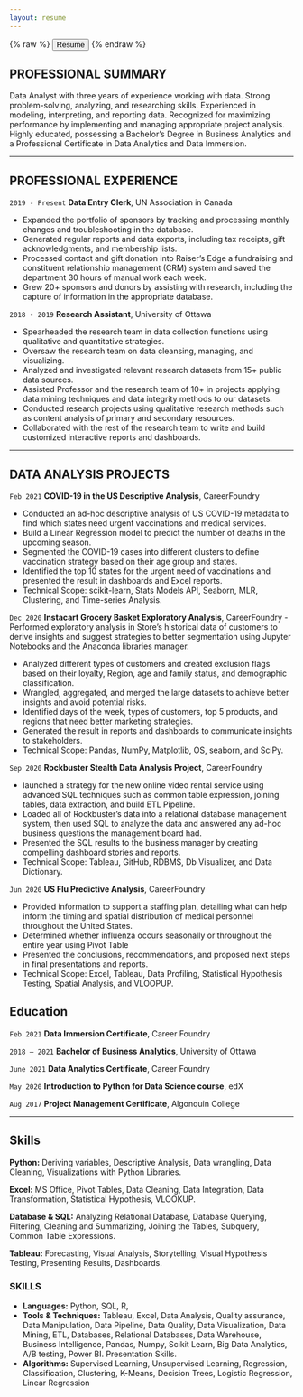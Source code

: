 ```yaml
---
layout: resume
---
```




{% raw %}
<button onclick="window.open('/images/Morwarid_Najafizada_Resume.pdf')">Resume</button>
{% endraw %}



## PROFESSIONAL SUMMARY

Data Analyst with three years of experience working with data. Strong problem-solving, analyzing, and researching skills. Experienced in modeling, interpreting, and reporting data. Recognized for maximizing performance by implementing and managing appropriate project analysis. Highly educated, possessing a Bachelor’s Degree in Business Analytics and a Professional Certificate in Data Analytics and Data Immersion.

----------

## PROFESSIONAL EXPERIENCE

`2019 - Present`
__Data Entry Clerk__, UN Association in Canada 

- Expanded the portfolio of sponsors by tracking and processing monthly changes and troubleshooting in the database.
- Generated regular reports and data exports, including tax receipts, gift acknowledgments, and membership lists.
- Processed contact and gift donation into Raiser’s Edge a fundraising and constituent relationship management (CRM) system and saved the department 30 hours of manual work each week.
- Grew 20+ sponsors and donors by assisting with research, including the capture of information in the appropriate database.

`2018 - 2019`
__Research Assistant__, University of Ottawa 

- Spearheaded the research team in data collection functions using qualitative and quantitative strategies.
- Oversaw the research team on data cleansing, managing, and visualizing.
- Analyzed and investigated relevant research datasets from 15+ public data sources.
- Assisted Professor and the research team of 10+ in projects applying data mining techniques and data integrity methods to our datasets.
- Conducted research projects using qualitative research methods such as content analysis of primary and secondary resources.
- Collaborated with the rest of the research team to write and build customized interactive reports and dashboards.


------------
## DATA ANALYSIS PROJECTS

`Feb 2021`
__COVID-19 in the US Descriptive Analysis__, CareerFoundry
- Conducted an ad-hoc descriptive analysis of US COVID-19 metadata to find which states need urgent vaccinations and medical services.
- Build a Linear Regression model to predict the number of deaths in the upcoming season.
- Segmented the COVID-19 cases into different clusters to define vaccination strategy based on their age group and states.
- Identified the top 10 states for the urgent need of vaccinations and presented the result in dashboards and Excel reports.
- Technical Scope: scikit-learn, Stats Models API, Seaborn, MLR, Clustering, and Time-series Analysis.

`Dec 2020`
__Instacart Grocery Basket Exploratory Analysis__, CareerFoundry
-Performed exploratory analysis in Store’s historical data of customers to derive insights and suggest strategies to better segmentation using Jupyter Notebooks and the Anaconda libraries manager.
- Analyzed different types of customers and created exclusion flags based on their loyalty, Region, age and family status, and demographic classification.
- Wrangled, aggregated, and merged the large datasets to achieve better insights and avoid potential risks.
- Identified days of the week, types of customers, top 5 products, and regions that need better marketing strategies.
- Generated the result in reports and dashboards to communicate insights to stakeholders.
- Technical Scope: Pandas, NumPy, Matplotlib, OS, seaborn, and SciPy.


`Sep 2020`
__Rockbuster Stealth Data Analysis Project__, CareerFoundry
- launched a strategy for the new online video rental service using advanced SQL techniques such as common table expression, joining tables, data extraction, and build ETL Pipeline.
- Loaded all of Rockbuster’s data into a relational database management system, then used SQL to analyze the data and
answered any ad-hoc business questions the management board had.
- Presented the SQL results to the business manager by creating compelling dashboard stories and reports.
- Technical Scope: Tableau, GitHub, RDBMS, Db Visualizer, and Data Dictionary.

`Jun 2020`
__US Flu Predictive Analysis__, CareerFoundry
- Provided information to support a staffing plan, detailing what can help inform the timing and spatial distribution of medical
personnel throughout the United States.
- Determined whether influenza occurs seasonally or throughout the entire year using Pivot Table
- Presented the conclusions, recommendations, and proposed next steps in final presentations and reports.
- Technical Scope: Excel, Tableau, Data Profiling, Statistical Hypothesis Testing, Spatial Analysis, and VLOOPUP.


## Education

`Feb 2021`
__Data Immersion Certificate__, Career Foundry

`2018 – 2021`
__Bachelor of Business Analytics__, University of Ottawa

`June 2021`
__Data Analytics Certificate__, Career Foundry

`May 2020`
__Introduction to Python for Data Science course__, edX

`Aug 2017`
__Project Management Certificate__, Algonquin College

-------------

## Skills

__Python:__ Deriving variables, Descriptive Analysis, Data wrangling, Data Cleaning, Visualizations with Python Libraries. 

__Excel:__ MS Office, Pivot Tables, Data Cleaning, Data Integration, Data Transformation, Statistical Hypothesis, VLOOKUP. 

__Database & SQL:__ Analyzing Relational Database, Database Querying, Filtering, Cleaning and Summarizing, Joining the Tables, Subquery, Common Table Expressions.

__Tableau:__ Forecasting, Visual Analysis, Storytelling, Visual Hypothesis Testing, Presenting Results, Dashboards.


### SKILLS 
- __Languages:__ Python, SQL, R,
- __Tools & Techniques:__ Tableau, Excel, Data Analysis, Quality assurance, Data Manipulation, Data Pipeline, Data Quality, Data Visualization, Data Mining, ETL, Databases, Relational Databases, Data Warehouse, Business Intelligence, Pandas, Numpy, Scikit Learn, Big Data Analytics, A/B testing, Power BI. Presentation Skills.
- __Algorithms:__ Supervised Learning, Unsupervised Learning, Regression, Classification, Clustering, K-Means, Decision Trees, Logistic Regression, Linear Regression


